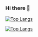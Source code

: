 ### Hi there 👋

<!--
**crypter7054/crypter7054** is a ✨ _special_ ✨ repository because its `README.md` (this file) appears on your GitHub profile.

Here are some ideas to get you started:

- 🔭 I’m currently working on ...
- 🌱 I’m currently learning ...
- 👯 I’m looking to collaborate on ...
- 🤔 I’m looking for help with ...
- 💬 Ask me about ...
- 📫 How to reach me: ...
- 😄 Pronouns: ...
- ⚡ Fun fact: ...
-->

[![Top Langs](https://github-readme-stats.vercel.app/api/top-langs/?username=crypter7054&langs_count=4)](https://github.com/anuraghazra/github-readme-stats)

[![Top Langs](https://github-readme-stats.vercel.app/api/top-langs/?username=crypter7054&layout=compact)](https://github.com/anuraghazra/github-readme-stats)
